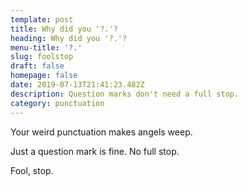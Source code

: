 ```yaml
---
template: post
title: Why did you '?.'?
heading: Why did you '?.'?
menu-title: '?.'
slug: foolstop
draft: false
homepage: false
date: 2019-07-13T21:41:23.482Z
description: Question marks don't need a full stop.
category: punctuation
---
```

Your weird punctuation makes angels weep.

Just a question mark is fine. No full stop. 



Fool, stop.
